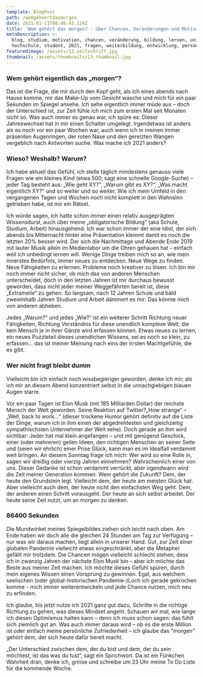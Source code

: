 ```yaml
---
template: BlogPost
path: /wemgehoertdasmorgen
date: 2021-01-11T08:48:43.224Z
title: 'Wem gehört das morgen? - über Chancen, Veränderungen und Motivation'
metaDescription: >-
  blog, studium, motivation, chancen, veränderung, bildung, lernen, uni,
  hochschule, student, 2021, fragen, weiterbildung, entwicklung, persönlichkeit
featuredimage: /assets/13_zeitschrift.jpg
thumbnail: /assets/thumbnails/13_thumbnail.jpg
---
```

### Wem gehört eigentlich das „morgen“?

Das ist die Frage, die mir durch den Kopf geht, als ich eines abends nach Hause komme, mir das Make-Up vom Gesicht wasche und mich für ein paar Sekunden im Spiegel ansehe. Ich sehe eigentlich immer müde aus – doch der Unterschied ist, zur Zeit fühle ich mich zum ersten Mal seit Monaten nicht so. Was auch immer es genau war, ich spüre es: Dieser Jahreswechsel hat in mir einen Schalter umgelegt. Irgendetwas ist anders als es noch vor ein paar Wochen war, auch wenn ich in meinen immer präsenten Augenringen, der roten Nase und den gereizten Wangen vergeblich nach Antworten suche. Was mache ich 2021 anders?



### Wieso? Weshalb? Warum?

Ich habe aktuell das Gefühl, ich stelle täglich mindestens genauso viele Fragen wie ein kleines Kind (etwa 500, sagt eine schnelle Google-Suche) – jeder Tag besteht aus: „Wie geht XY?“, „Warum gibt es XY?“, „Was macht eigentlich XY?“ und so weiter und so weiter. Wie ich mein Umfeld in den vergangenen Tagen und Wochen noch nicht komplett in den Wahnsinn getrieben habe, ist mir ein Rätsel. 

Ich würde sagen, ich hatte schon immer einen relativ ausgeprägten Wissensdurst, auch über meine „obligatorische Bildung“ (aka Schule, Studium, Arbeit) hinausgehend. Ich war schon immer der eine Idiot, der sich abends bis Mitternacht hinter eine Präsentation klemmt damit es noch die letzten 20% besser wird. Der sich die Nachmittage und Abende Ende 2019 mit lauter Musik allein im Medienlabor um die Ohren gehauen hat – einfach weil ich unbedingt lernen will. Wenige Dinge treiben mich so an, wie mein innerstes Bedürfnis, immer neues zu entdecken. Neue Wege zu finden. Neue Fähigkeiten zu erlernen. Probleme noch kreativer zu lösen. Ich bin mir noch immer nicht sicher, ob mich das von anderen Menschen unterscheidet, doch in den letzten Jahren ist mir durchaus bewusst geworden, dass nicht jeder meiner Weggefährten bereit ist, diese „Extrameile“ zu gehen. So langsam, nach 12 Jahren Schule und bald zweieinhalb Jahren Studium und Arbeit dämmert es mir: Das könnte mich von anderen abheben. 

Jedes „Warum?“ und jedes „Wie?“ ist ein weiterer Schritt Richtung neuer Fähigkeiten, Richtung Verständnis für diese unendlich komplexe Welt, die kein Mensch je in ihrer Gänze wird erfassen können. Etwas neues zu lernen, ein neues Puzzleteil dieses unendlichen Wissens, sei es noch so klein, zu erfassen… das ist meiner Meinung nach eins der irrsten Machtgefühle, die es gibt.



### Wer nicht fragt bleibt dumm

Vielleicht bin ich einfach noch wissbegieriger geworden, denke ich mir, als ich mir an diesem Abend konzentriert selbst in die unnachgiebigen blauen Augen starre. 

Vor ein paar Tagen ist Elon Musk (mit 185 Milliarden Dollar) der reichste Mensch der Welt geworden. Seine Reaktion auf Twitter?„How strange“ – „Well, back to work…“ (dieser trockene Humor gehört definitiv auf die Liste der Dinge, warum ich in ihm einen der abgedrehtesten und gleichzeitig sympathischsten Unternehmer der Welt sehe). Doch gerade an ihm wird sichtbar: Jeder hat mal klein angefangen – und mit genügend Geschick, einer (oder mehreren) geilen Ideen, den richtigen Menschen an seiner Seite und (seien wir ehrlich) einer Prise Glück, kann man es im Idealfall verdammt weit bringen. An diesem Sonntag frage ich mich: Wer wird so eine Rolle in, sagen wir dreißig oder vierzig Jahren einnehmen? Wahrscheinlich einer von uns. Dieser Gedanke ist schon verdammt verrückt, aber irgendwann wird die Zeit meiner Generation kommen. Wem gehört die Zukunft? Dem, der heute den Grundstein legt. Vielleicht dem, der heute am meisten Glück hat. Aber vielleicht auch dem, der heute nicht den einfachsten Weg geht. Dem, der anderen einen Schritt vorausgeht. Der heute an sich selbst arbeitet. Der heute seine Zeit nutzt, um an morgen zu denken.



### 86400 Sekunden

Die Mundwinkel meines Spiegelbildes ziehen sich leicht nach oben. Am Ende haben wir doch alle die gleichen 24 Stunden am Tag zur Verfügung – nur was wir daraus machen, liegt allein in unserer Hand. Gut, zur Zeit einer globalen Pandemie vielleicht etwas eingeschränkt, aber die Metapher gefällt mir trotzdem. Die Chancen mögen vielleicht schlecht stehen, dass ich in zwanzig Jahren der nächste Elon Musk bin – aber ich möchte das Beste aus meiner Zeit machen. Ich möchte dieses Gefühl spüren, durch mein eigenes Wissen einen Vorsprung zu gewinnen. Egal, aus welchem seelischen (oder global-historischen Pandemie-)Loch ich gerade gekrochen komme - mich immer weiterentwickeln und jede Chance nutzen, mich neu zu erfinden.

Ich glaube, bis jetzt nutze ich 2021 ganz gut dazu, Schritte in die richtige Richtung zu gehen, was dieses Mindset angeht. Schauen wir mal, wie lange ich diesen Optimismus halten kann – denn ich muss schon sagen: das fühlt sich ziemlich gut an. Was auch immer daraus wird – ob es die erste Million ist oder einfach meine persönliche Zufriedenheit – ich glaube das "morgen" gehört dem, der sich heute dafür bereit macht. 

„Der Unterschied zwischen dem, der du bist und dem, der du sein möchtest, ist das was du tust“, sagt ein Sprichwort. Da ist ein Fünkchen Wahrheit dran, denke ich, grinse und schreibe um 23 Uhr meine To Do Liste für die kommende Woche.
